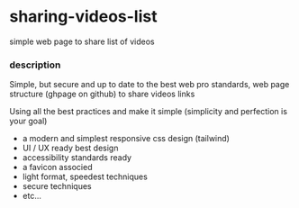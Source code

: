 # sharing-videos-list
simple web page to share list of videos

### description 

Simple, but secure and up to date to the best web pro standards, web page structure (ghpage on github) to share videos links


Using all the best practices and make it simple (simplicity and perfection is your goal)
- a modern and simplest responsive css design (tailwind)
- UI / UX ready best design
- accessibility standards ready
- a favicon associed
- light format, speedest techniques
- secure techniques
- etc...
